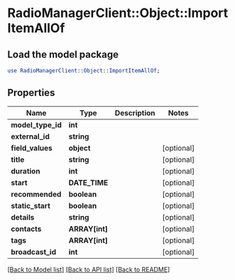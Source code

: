 # RadioManagerClient::Object::ImportItemAllOf

## Load the model package
```perl
use RadioManagerClient::Object::ImportItemAllOf;
```

## Properties
Name | Type | Description | Notes
------------ | ------------- | ------------- | -------------
**model_type_id** | **int** |  | 
**external_id** | **string** |  | 
**field_values** | **object** |  | [optional] 
**title** | **string** |  | [optional] 
**duration** | **int** |  | [optional] 
**start** | **DATE_TIME** |  | [optional] 
**recommended** | **boolean** |  | [optional] 
**static_start** | **boolean** |  | [optional] 
**details** | **string** |  | [optional] 
**contacts** | **ARRAY[int]** |  | [optional] 
**tags** | **ARRAY[int]** |  | [optional] 
**broadcast_id** | **int** |  | [optional] 

[[Back to Model list]](../README.md#documentation-for-models) [[Back to API list]](../README.md#documentation-for-api-endpoints) [[Back to README]](../README.md)


